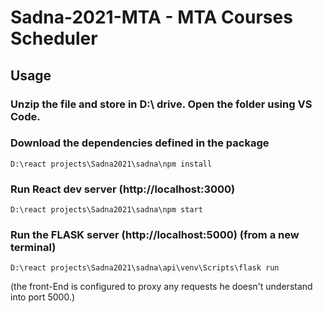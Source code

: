 # Sadna-2021-MTA - MTA Courses Scheduler

## Usage

### Unzip the file and store in D:\ drive. Open the folder using VS Code.


### Download the dependencies defined in the package
```
D:\react projects\Sadna2021\sadna\npm install
```

### Run React dev server (http://localhost:3000)
```
D:\react projects\Sadna2021\sadna\npm start
```


### Run the FLASK server (http://localhost:5000) (from a new terminal)
```
D:\react projects\Sadna2021\sadna\api\venv\Scripts\flask run 
```
 (the front-End is configured to proxy any requests he doesn't understand into port 5000.)
 <br>
 <br>
